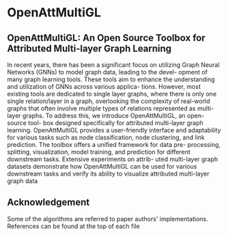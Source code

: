# OpenAttMultiGL

## OpenAttMultiGL: An Open Source Toolbox for Attributed Multi-layer Graph Learning

In recent years, there has been a significant focus on utilizing Graph
Neural Networks (GNNs) to model graph data, leading to the devel-
opment of many graph learning tools. These tools aim to enhance
the understanding and utilization of GNNs across various applica-
tions. However, most existing tools are dedicated to single layer
graphs, where there is only one single relation/layer in a graph,
overlooking the complexity of real-world graphs that often involve
multiple types of relations represented as multi-layer graphs. To
address this, we introduce OpenAttMultiGL, an open-source tool-
box designed specifically for attributed multi-layer graph learning.
OpenAttMultiGL provides a user-friendly interface and adaptability
for various tasks such as node classification, node clustering, and
link prediction. The toolbox offers a unified framework for data pre-
processing, splitting, visualization, model training, and prediction
for different downstream tasks. Extensive experiments on attrib-
uted multi-layer graph datasets demonstrate how OpenAttMultiGL
can be used for various downstream tasks and verify its ability to
visualize attributed multi-layer graph data


## Acknowledgement

Some of the algorithms are referred to paper authors' implementations. References can be found at the top of each file
